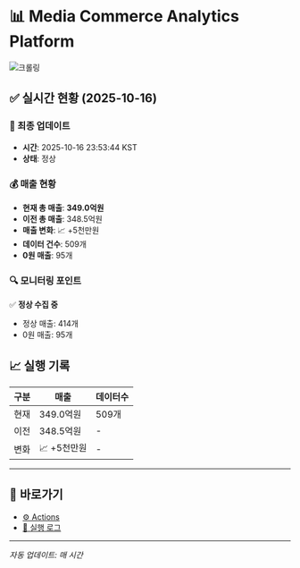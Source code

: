 # 📊 Media Commerce Analytics Platform

![크롤링](https://img.shields.io/badge/크롤링-정상-green)

## ✅ 실시간 현황 (2025-10-16)

### 📍 최종 업데이트
- **시간**: 2025-10-16 23:53:44 KST
- **상태**: 정상

### 💰 매출 현황
- **현재 총 매출**: **349.0억원**
- **이전 총 매출**: 348.5억원
- **매출 변화**: 📈 +5천만원
- **데이터 건수**: 509개
- **0원 매출**: 95개

### 🔍 모니터링 포인트

✅ **정상 수집 중**
- 정상 매출: 414개
- 0원 매출: 95개


## 📈 실행 기록

| 구분 | 매출 | 데이터수 |
|------|------|----------|
| 현재 | 349.0억원 | 509개 |
| 이전 | 348.5억원 | - |
| 변화 | 📈 +5천만원 | - |

---

## 🔗 바로가기

- [⚙️ Actions](../../actions)
- [📝 실행 로그](../../actions/workflows/daily_scraping.yml)

---

*자동 업데이트: 매 시간*
